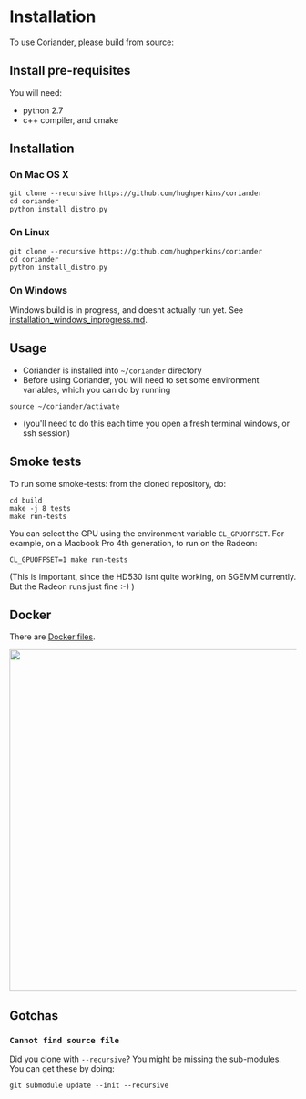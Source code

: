 # Installation

To use Coriander, please build from source:

## Install pre-requisites

You will need:
- python 2.7
- c++ compiler, and cmake

## Installation

### On Mac OS X

```
git clone --recursive https://github.com/hughperkins/coriander
cd coriander
python install_distro.py
```

### On Linux

```
git clone --recursive https://github.com/hughperkins/coriander
cd coriander
python install_distro.py
```

### On Windows

Windows build is in progress, and doesnt actually run yet. See [installation_windows_inprogress.md](installation_windows_inprogress.md).

## Usage

- Coriander is installed into `~/coriander` directory
- Before using Coriander, you will need to set some environment variables, which you can do by running
```
source ~/coriander/activate
```
- (you'll need to do this each time you open a fresh terminal windows, or ssh session)

## Smoke tests

To run some smoke-tests: from the cloned repository, do:
```
cd build
make -j 8 tests
make run-tests
```

You can select the GPU using the environment variable `CL_GPUOFFSET`. For example, on a Macbook Pro 4th generation, to run on the Radeon:
```
CL_GPUOFFSET=1 make run-tests
```
(This is important, since the HD530 isnt quite working, on SGEMM currently. But the Radeon runs just fine :-) )

## Docker

There are [Docker files](docker).

<img src="https://github.com/hughperkins/Coriander/raw/master/doc/img/dockerfile_beignet_cudasample.png?raw=true" width="600" />

## Gotchas

### `Cannot find source file`

Did you clone with `--recursive`? You might be missing the sub-modules. You can get these by doing:
```
git submodule update --init --recursive
```
